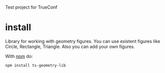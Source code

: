 Test project for TrueConf

# install

Library for working with geometry figures.
You can use existent figures like Circle, Rectangle, Triangle.
Also you can add your own figures.

With [npm](http://npmjs.org) do:

```
npm install ts-geometry-lib

